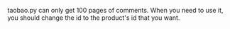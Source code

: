 taobao.py can only get 100 pages of comments. When you need to use it, you should change the id to the product's id that you want.
